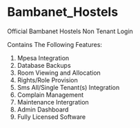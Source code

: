 
# Bambanet_Hostels
Official Bambanet Hostels Non Tenant Login

Contains The Following Features:
1. Mpesa Integration
2. Database Backups
3. Room Viewing and Allocation
4. Rights/Role Provision
5. Sms All/Single Tenant(s) Integration
6. Complain Management
7. Maintenance Intergration
8. Admin Dashboard
9. Fully Licensed Software
